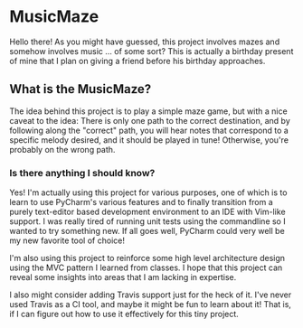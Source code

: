 # MusicMaze

Hello there! As you might have guessed, this project involves mazes and somehow involves 
music ... of some sort? This is actually a birthday present of mine that I plan on giving a
friend before his birthday approaches.

## What is the MusicMaze?
The idea behind this project is to play a simple maze game, but with a nice caveat to the
idea: There is only one path to the correct destination, and by following along the
"correct" path, you will hear notes that correspond to a specific melody desired, and it
should be played in tune! Otherwise, you're probably on the wrong path.

### Is there anything I should know?
Yes! I'm actually using this project for various purposes, one of which is to learn to
use PyCharm's various features and to finally transition from a purely text-editor based
development environment to an IDE with Vim-like support. I was really tired of running 
unit tests using the commandline so I wanted to try something new. If all goes well, PyCharm
could very well be my new favorite tool of choice!

I'm also using this project to reinforce some high level architecture design using the MVC 
pattern I learned from classes. I hope that this project can reveal some insights into areas
that I am lacking in expertise.

I also might consider adding Travis support just for the heck of it. I've never used
Travis as a CI tool, and maybe it might be fun to learn about it! That is, if I can figure out
how to use it effectively for this tiny project.
